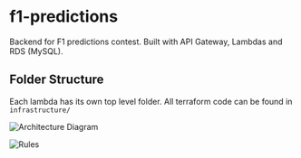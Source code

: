 # f1-predictions
Backend for F1 predictions contest. Built with API Gateway, Lambdas and RDS (MySQL). 

## Folder Structure
Each lambda has its own top level folder. All terraform code can be found in `infrastructure/`

![Architecture Diagram](https://cdn.discordapp.com/attachments/266778102300934145/959275652677263360/BeegYoshi.drawio1.png)

![Rules](https://cdn.discordapp.com/attachments/885923891455860756/953468446534934538/Frame_1.png)
